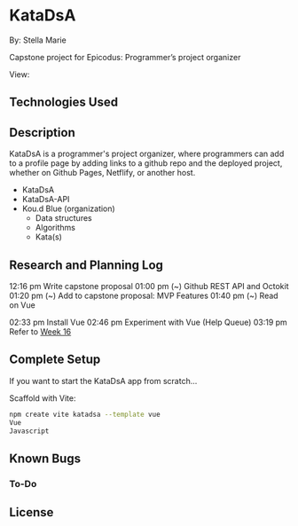 # KataDsA

By: Stella Marie

Capstone project for Epicodus: Programmer’s project organizer

View:

## Technologies Used

## Description

KataDsA is a programmer's project organizer, where programmers can add to a profile page by adding links to a github repo and the deployed project, whether on Github Pages, Netflify, or another host.

- KataDsA
- KataDsA-API
- Kou.d Blue (organization)
    - Data structures
    - Algorithms
    - Kata(s)

## Research and Planning Log

12:16 pm Write capstone proposal
01:00 pm (~) Github REST API and Octokit
01:20 pm (~) Add to capstone proposal: MVP Features
01:40 pm (~) Read on Vue

02:33 pm Install Vue
02:46 pm Experiment with Vue (Help Queue)
03:19 pm Refer to [Week 16](https://github.com/SmKou/week-16)

## Complete Setup

If you want to start the KataDsA app from scratch...

Scaffold with Vite:
```bash
npm create vite katadsa --template vue
Vue
Javascript
```

## Known Bugs

### To-Do

## License